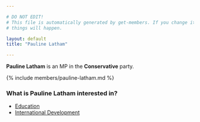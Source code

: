 ```yaml
---

# DO NOT EDIT!
# This file is automatically generated by get-members. If you change it, bad
# things will happen.

layout: default
title: "Pauline Latham"

---
```


**Pauline Latham** is an MP in the **Conservative** party.

{% include members/pauline-latham.md %}

### What is Pauline Latham interested in?


* [Education](/interests/education.html)
* [International Development](/interests/international-development.html)
